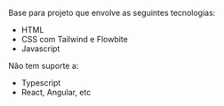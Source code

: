 Base para projeto que envolve as seguintes tecnologias:

- HTML
- CSS com Tailwind e Flowbite
- Javascript

Não tem suporte a:

- Typescript
- React, Angular, etc
